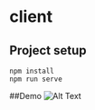 # client

## Project setup
```
npm install
npm run serve

```

##Demo
![Alt Text](https://media.giphy.com/media/vFKqnCdLPNOKc/giphy.gif)


